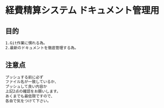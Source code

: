 # 経費精算システム ドキュメント管理用

## 目的
```sh
1.Git作業に慣れる為。
2.最新のドキュメントを徹底管理する為。
```

## 注意点
```sh
プッシュする前に必ず
ファイル名が一致しているか、
プッシュして良い内容か
上記2点の確認をお願いします。
あくまでも最低限ですので、
各自で気をつけて下さい。
```
